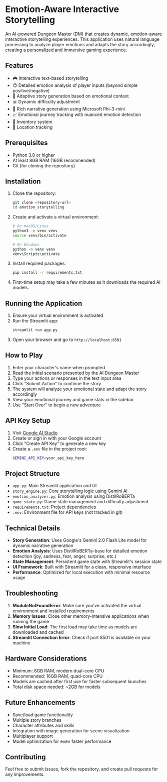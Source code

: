 # Emotion-Aware Interactive Storytelling

An AI-powered Dungeon Master (DM) that creates dynamic, emotion-aware interactive storytelling experiences. This application uses natural language processing to analyze player emotions and adapts the story accordingly, creating a personalized and immersive gaming experience.

## Features

- 🎮 Interactive text-based storytelling
- 😊 Detailed emotion analysis of player inputs (beyond simple positive/negative)
- 🔄 Adaptive story generation based on emotional context
- 📊 Dynamic difficulty adjustment
- 🤖 Rich narrative generation using Microsoft Phi-3-mini
- 📈 Emotional journey tracking with nuanced emotion detection
- 🎒 Inventory system
- 📍 Location tracking

## Prerequisites

- Python 3.8 or higher
- At least 8GB RAM (16GB recommended)
- Git (for cloning the repository)

## Installation

1. Clone the repository:
   ```bash
   git clone <repository-url>
   cd emotion_storytelling
   ```

2. Create and activate a virtual environment:
   ```bash
   # On macOS/Linux
   python3 -m venv venv
   source venv/bin/activate

   # On Windows
   python -m venv venv
   venv\Scripts\activate
   ```

3. Install required packages:
   ```bash
   pip install -r requirements.txt
   ```

4. First-time setup may take a few minutes as it downloads the required AI models.

## Running the Application

1. Ensure your virtual environment is activated
2. Run the Streamlit app:
   ```bash
   streamlit run app.py
   ```
3. Open your browser and go to `http://localhost:8501`

## How to Play

1. Enter your character's name when prompted
2. Read the initial scenario presented by the AI Dungeon Master
3. Type your actions or responses in the text input area
4. Click "Submit Action" to continue the story
5. The system will analyze your emotional state and adapt the story accordingly
6. View your emotional journey and game stats in the sidebar
7. Use "Start Over" to begin a new adventure

## API Key Setup

1. Visit [Google AI Studio](https://aistudio.google.com/apikey)
2. Create or sign in with your Google account
3. Click "Create API Key" to generate a new key
4. Create a `.env` file in the project root:
   ```bash
   GEMINI_API_KEY=your_api_key_here
   ```

## Project Structure

- `app.py`: Main Streamlit application and UI
- `story_engine.py`: Core storytelling logic using Gemini AI
- `emotion_analyzer.py`: Emotion analysis using DistilRoBERTa
- `game_state.py`: Game state management and difficulty adjustment
- `requirements.txt`: Project dependencies
- `.env`: Environment file for API keys (not tracked in git)

## Technical Details

- **Story Generation**: Uses Google's Gemini 2.0 Flash Lite model for dynamic narrative generation
- **Emotion Analysis**: Uses DistilRoBERTa-base for detailed emotion detection (joy, sadness, fear, anger, surprise, etc.)
- **State Management**: Persistent game state with Streamlit's session state
- **UI Framework**: Built with Streamlit for a clean, responsive interface
- **Performance**: Optimized for local execution with minimal resource usage

## Troubleshooting

1. **ModuleNotFoundError**: Make sure you've activated the virtual environment and installed requirements
2. **Memory Issues**: Close other memory-intensive applications when running the game
3. **Slow Initial Load**: The first load may take time as models are downloaded and cached
4. **Streamlit Connection Error**: Check if port 8501 is available on your machine

## Hardware Considerations

- Minimum: 8GB RAM, modern dual-core CPU
- Recommended: 16GB RAM, quad-core CPU
- Models are cached after first use for faster subsequent launches
- Total disk space needed: ~2GB for models

## Future Enhancements

- Save/load game functionality
- Multiple story branches
- Character attributes and skills
- Integration with image generation for scene visualization
- Multiplayer support
- Model optimization for even faster performance

## Contributing

Feel free to submit issues, fork the repository, and create pull requests for any improvements. 
